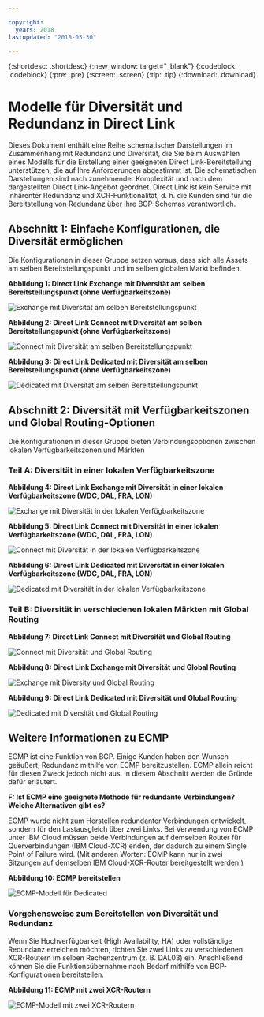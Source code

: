 ```yaml
---

copyright:
  years: 2018
lastupdated: "2018-05-30"

---
```


{:shortdesc: .shortdesc}
{:new_window: target="_blank"}
{:codeblock: .codeblock}
{:pre: .pre}
{:screen: .screen}
{:tip: .tip}
{:download: .download}

# Modelle für Diversität und Redundanz in Direct Link

Dieses Dokument enthält eine Reihe schematischer Darstellungen im Zusammenhang mit Redundanz und Diversität, die Sie beim Auswählen eines Modells für die Erstellung einer geeigneten Direct Link-Bereitstellung unterstützen, die auf Ihre Anforderungen abgestimmt ist. Die schematischen Darstellungen sind nach zunehmender Komplexität und nach dem dargestellten Direct Link-Angebot geordnet. Direct Link ist kein Service mit inhärenter Redundanz und XCR-Funktionalität, d. h. die Kunden sind für die Bereitstellung von Redundanz über ihre BGP-Schemas verantwortlich. 

## Abschnitt 1: Einfache Konfigurationen, die Diversität ermöglichen

Die Konfigurationen in dieser Gruppe setzen voraus, dass sich alle Assets am selben Bereitstellungspunkt und im selben globalen Markt befinden.

**Abbildung 1: Direct Link Exchange mit Diversität am selben Bereitstellungspunkt (ohne Verfügbarkeitszone)**

![Exchange mit Diversität am selben Bereitstellungspunkt](/images/exchange-diversity-same-pop.png)

**Abbildung 2: Direct Link Connect mit Diversität am selben Bereitstellungspunkt (ohne Verfügbarkeitszone)**

![Connect mit Diversität am selben Bereitstellungspunkt](/images/connect-diversity-same-pop.png)

**Abbildung 3: Direct Link Dedicated mit Diversität am selben Bereitstellungspunkt (ohne Verfügbarkeitszone)**

![Dedicated mit Diversität am selben Bereitstellungspunkt](/images/dedicated-diversity-same-pop.png)

## Abschnitt 2: Diversität mit Verfügbarkeitszonen und Global Routing-Optionen

Die Konfigurationen in dieser Gruppe bieten Verbindungsoptionen zwischen lokalen Verfügbarkeitszonen und Märkten

### Teil A: Diversität in einer lokalen Verfügbarkeitszone

**Abbildung 4: Direct Link Exchange mit Diversität in einer lokalen Verfügbarkeitszone (WDC, DAL, FRA, LON)**

![Exchange mit Diversität in der lokalen Verfügbarkeitszone](/images/exchange-diversity-local-az.png)

**Abbildung 5: Direct Link Connect mit Diversität in einer lokalen Verfügbarkeitszone (WDC, DAL, FRA, LON)**

![Connect mit Diversität in der lokalen Verfügbarkeitszone](/images/connect-diversity-local-az.png)

**Abbildung 6: Direct Link Dedicated mit Diversität in einer lokalen Verfügbarkeitszone (WDC, DAL, FRA, LON)**

![Dedicated mit Diversität in der lokalen Verfügbarkeitszone](/images/dedicated-diversity-local-az.png)

### Teil B: Diversität in verschiedenen lokalen Märkten mit Global Routing

**Abbildung 7: Direct Link Connect mit Diversität und Global Routing**

![Connect mit Diversität und Global Routing](/images/connect-diversity-global.png)

**Abbildung 8: Direct Link Exchange mit Diversität und Global Routing**

![Exchange mit Diversity und Global Routing](/images/exchange-diversity-global.png)

**Abbildung 9: Direct Link Dedicated mit Diversität und Global Routing**

![Dedicated mit Diversität und Global Routing](/images/dedicated-diversity-global.png)

## Weitere Informationen zu ECMP

ECMP ist eine Funktion von BGP. Einige Kunden haben den Wunsch geäußert, Redundanz mithilfe von ECMP bereitzustellen. ECMP allein reicht für diesen Zweck jedoch nicht aus. In diesem Abschnitt werden die Gründe dafür erläutert.

**F: Ist ECMP eine geeignete Methode für redundante Verbindungen? Welche Alternativen gibt es?**

ECMP wurde nicht zum Herstellen redundanter Verbindungen entwickelt, sondern für den Lastausgleich über zwei Links. Bei Verwendung von ECMP unter IBM Cloud müssen beide Verbindungen auf demselben Router für Querverbindungen (IBM Cloud-XCR) enden, der dadurch zu einem Single Point of Failure wird. (Mit anderen Worten: ECMP kann nur in zwei Sitzungen auf demselben IBM Cloud-XCR-Router bereitgestellt werden.)

**Abbildung 10: ECMP bereitstellen**

![ECMP-Modell für Dedicated](/images/ecmp-without-diversity.png)

### Vorgehensweise zum Bereitstellen von Diversität und Redundanz

Wenn Sie Hochverfügbarkeit (High Availability, HA) oder vollständige Redundanz erreichen möchten, richten Sie zwei Links zu verschiedenen XCR-Routern im selben Rechenzentrum (z. B. DAL03) ein. Anschließend können Sie die Funktionsübernahme nach Bedarf mithilfe von BGP-Konfigurationen bereitstellen.

**Abbildung 11: ECMP mit zwei XCR-Routern**

![ECMP-Modell mit zwei XCR-Routern](/images/ecmp-with-diversity.png)
